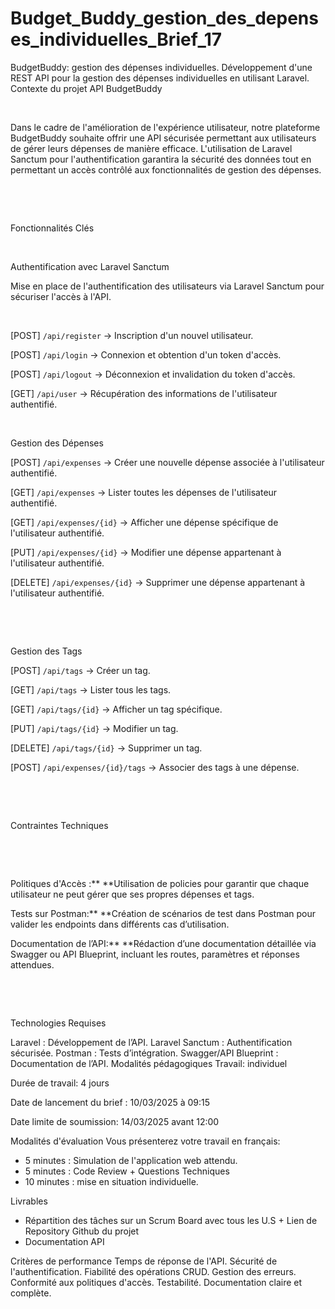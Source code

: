 # Budget_Buddy_gestion_des_depenses_individuelles_Brief_17
BudgetBuddy: gestion des dépenses individuelles.
Développement d'une REST API pour la gestion des dépenses individuelles en utilisant Laravel.
Contexte du projet
API BudgetBuddy

​

Dans le cadre de l'amélioration de l'expérience utilisateur, notre plateforme BudgetBuddy souhaite offrir une API sécurisée permettant aux utilisateurs de gérer leurs dépenses de manière efficace. L'utilisation de Laravel Sanctum pour l'authentification garantira la sécurité des données tout en permettant un accès contrôlé aux fonctionnalités de gestion des dépenses.

​

​

Fonctionnalités Clés

​

Authentification avec Laravel Sanctum

Mise en place de l'authentification des utilisateurs via Laravel Sanctum pour sécuriser l'accès à l'API.

​

[POST] `/api/register` → Inscription d'un nouvel utilisateur.

[POST] `/api/login` → Connexion et obtention d'un token d'accès.

[POST] `/api/logout` → Déconnexion et invalidation du token d'accès.

[GET] `/api/user` → Récupération des informations de l'utilisateur authentifié.

​

Gestion des Dépenses

[POST] `/api/expenses` → Créer une nouvelle dépense associée à l'utilisateur authentifié.

[GET] `/api/expenses` → Lister toutes les dépenses de l'utilisateur authentifié.

[GET] `/api/expenses/{id}` → Afficher une dépense spécifique de l'utilisateur authentifié.

[PUT] `/api/expenses/{id}` → Modifier une dépense appartenant à l'utilisateur authentifié.

[DELETE] `/api/expenses/{id}` → Supprimer une dépense appartenant à l'utilisateur authentifié.

​

​

Gestion des Tags

[POST] `/api/tags` → Créer un tag.

[GET] `/api/tags` → Lister tous les tags.

[GET] `/api/tags/{id}` → Afficher un tag spécifique.

[PUT] `/api/tags/{id}` → Modifier un tag.

[DELETE] `/api/tags/{id}` → Supprimer un tag.

[POST] `/api/expenses/{id}/tags` → Associer des tags à une dépense.

​

​

Contraintes Techniques

​

​

Politiques d'Accès :** **Utilisation de policies pour garantir que chaque utilisateur ne peut gérer que ses propres dépenses et tags.

Tests sur Postman:** **Création de scénarios de test dans Postman pour valider les endpoints dans différents cas d’utilisation.

Documentation de l’API:** **Rédaction d’une documentation détaillée via Swagger ou API Blueprint, incluant les routes, paramètres et réponses attendues.

​

​

Technologies Requises

Laravel : Développement de l’API.
Laravel Sanctum : Authentification sécurisée.
Postman : Tests d’intégration.
Swagger/API Blueprint : Documentation de l’API.
Modalités pédagogiques
Travail: individuel

Durée de travail: 4 jours

Date de lancement du brief : 10/03/2025 à 09:15

Date limite de soumission: 14/03/2025 avant 12:00

Modalités d'évaluation
Vous présenterez votre travail en français:
- 5 minutes : Simulation de l'application web attendu.
- 5 minutes : Code Review + Questions Techniques
- 10 minutes : mise en situation individuelle.

Livrables
- Répartition des tâches sur un Scrum Board avec tous les U.S + Lien de Repository Github du projet
- Documentation API

Critères de performance
Temps de réponse de l'API.
Sécurité de l'authentification.
Fiabilité des opérations CRUD.
Gestion des erreurs.
Conformité aux politiques d'accès.
Testabilité.
Documentation claire et complète.
